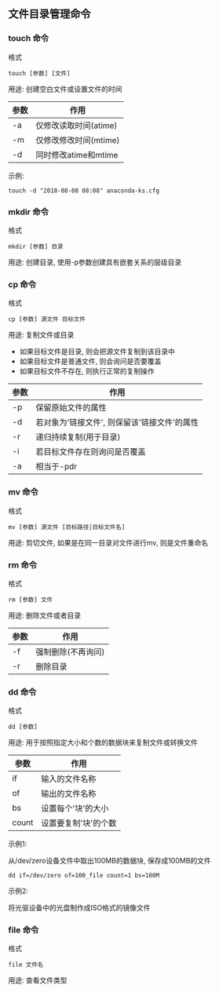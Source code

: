 ## 文件目录管理命令

### touch 命令

格式

```
touch [参数] [文件]
```

用途: 创建空白文件或设置文件的时间

|参数|作用|
|---|---|
|-a|仅修改读取时间(atime)|
|-m|仅修改修改时间(mtime)|
|-d|同时修改atime和mtime|

示例:

```SHELL
touch -d "2018-08-08 08:08" anaconda-ks.cfg
```

### mkdir 命令

格式

```
mkdir [参数] 目录
```

用途: 创建目录, 使用-p参数创建具有嵌套关系的层级目录

### cp 命令

格式

```
cp [参数] 源文件 目标文件
```

用途: 复制文件或目录

- 如果目标文件是目录, 则会把源文件复制到该目录中
- 如果目标文件是普通文件, 则会询问是否要覆盖
- 如果目标文件不存在, 则执行正常的复制操作

|参数|作用|
|---|---|
|-p|保留原始文件的属性|
|-d|若对象为'链接文件', 则保留该'链接文件'的属性|
|-r|递归持续复制(用于目录)|
|-i|若目标文件存在则询问是否覆盖|
|-a|相当于-pdr|

### mv 命令

格式

```
mv [参数] 源文件 [目标路径|目标文件名]
```

用途: 剪切文件, 如果是在同一目录对文件进行mv, 则是文件重命名

### rm 命令

格式

```
rm [参数] 文件
```

用途: 删除文件或者目录

|参数|作用|
|---|---|
|-f|强制删除(不再询问)|
|-r|删除目录|


### dd 命令

格式

```
dd [参数]
```

用途: 用于按照指定大小和个数的数据块来复制文件或转换文件

|参数|作用|
|---|---|
|if|输入的文件名称|
|of|输出的文件名称|
|bs|设置每个'块'的大小|
|count|设置要复制'块'的个数|

示例1:

从/dev/zero设备文件中取出100MB的数据块, 保存成100MB的文件

```SHELL
dd if=/dev/zero of=100_file count=1 bs=100M
```

示例2:

将光驱设备中的光盘制作成ISO格式的镜像文件

### file 命令

格式

```
file 文件名
```

用途: 查看文件类型
